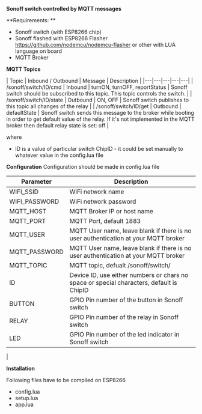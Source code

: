 **Sonoff switch controlled by MQTT messages**

**Requirements: **
- Sonoff switch (with ESP8266 chip)
- Sonoff flashed with ESP8266 Flasher https://github.com/nodemcu/nodemcu-flasher or other with LUA language on board
- MQTT Broker

**MQTT Topics**

| Topic  | Inbound / Outbound | Message | Description |
|---|---|---|---|---| 
| /sonoff/switch/ID/cmd | Inbound | turnON, turnOFF, reportStatus |  Sonoff switch should be subscribed to this topic. This topic controls the switch. | 
| /sonoff/switch/ID/state | Outbound | ON, OFF | Sonoff switch publishes to this topic all changes of the relay |
| /sonoff/switch/ID/get | Outbound | defaultState | Sonoff switch sends this message to the broker while booting in order to get default value of the relay. If it's not implemented in the MQTT broker then default relay state is set: off | 

where 
- ID is a value of particular switch ChipID - it could be set manually to whatever value in the config.lua file


**Configuration**
Configuration should be made in config.lua file

| Parameter  | Description |
|---|---|
| WIFI_SSID  | WiFi network name |
| WIFI_PASSWORD   | WiFi network password |
| MQTT_HOST  | MQTT Broker IP or host name |
| MQTT_PORT  | MQTT Port, default 1883 |
| MQTT_USER  | MQTT User name, leave blank if there is no user authentication at your MQTT broker |
| MQTT_PASSWORD  | MQTT User name, leave blank if there is no user authentication at your MQTT broker |
| MQTT_TOPIC  | MQTT topic, defualt /sonoff/switch/ |
| ID | Device ID, use either numbers or chars no space or special characters, default is ChipID |
| BUTTON   | GPIO Pin number of the button in Sonoff switch |
| RELAY   | GPIO Pin number of the relay in Sonoff switch |
| LED   | GPIO Pin number of the led indicator in Sonoff switch |
|

**Installation**

Following files have to be compiled on ESP8266
- config.lua
- setup.lua
- app.lua
